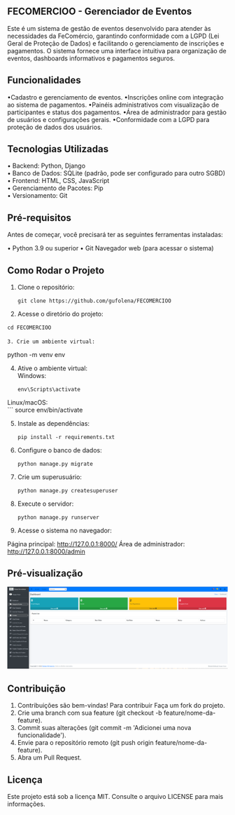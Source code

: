 ## FECOMERCIOO - Gerenciador de Eventos
Este é um sistema de gestão de eventos desenvolvido para atender às necessidades da FeComércio, garantindo conformidade com a LGPD (Lei Geral de Proteção de Dados) e facilitando o gerenciamento de inscrições e pagamentos. O sistema fornece uma interface intuitiva para organização de eventos, dashboards informativos e pagamentos seguros.

## Funcionalidades
•Cadastro e gerenciamento de eventos.
•Inscrições online com integração ao sistema de pagamentos.
•Painéis administrativos com visualização de participantes e status dos pagamentos.
•Área de administrador para gestão de usuários e configurações gerais.
•Conformidade com a LGPD para proteção de dados dos usuários.

## Tecnologias Utilizadas
• Backend: Python, Django<br>
• Banco de Dados: SQLite (padrão, pode ser configurado para outro SGBD)<br>
• Frontend: HTML, CSS, JavaScript<br>
• Gerenciamento de Pacotes: Pip<br>
• Versionamento: Git<br>

## Pré-requisitos
Antes de começar, você precisará ter as seguintes ferramentas instaladas:

• Python 3.9 ou superior
• Git
Navegador web (para acessar o sistema)

## Como Rodar o Projeto

1. Clone o repositório:
   ```
   git clone https://github.com/gufolena/FECOMERCIOO
   
2. Acesse o diretório do projeto:
```
cd FECOMERCIOO

3. Crie um ambiente virtual:
```
   python -m venv env
   
4. Ative o ambiente virtual:<br>
   Windows:
   ```
   env\Scripts\activate

  Linux/macOS:<br>
    ```
    source env/bin/activate

5. Instale as dependências:
   ```
   pip install -r requirements.txt
   
6. Configure o banco de dados:
   ```
   python manage.py migrate

7. Crie um superusuário:
   ```
   python manage.py createsuperuser
   
9. Execute o servidor:
   ```
   python manage.py runserver
   
10. Acesse o sistema no navegador:

Página principal: http://127.0.0.1:8000/
Área de administrador: http://127.0.0.1:8000/admin

## Pré-visualização
![Preview](static/img/fecomercio.png)


## Contribuição
1. Contribuições são bem-vindas! Para contribuir Faça um fork do projeto.
2. Crie uma branch com sua feature (git checkout -b feature/nome-da-feature).
3. Commit suas alterações (git commit -m 'Adicionei uma nova funcionalidade').
4. Envie para o repositório remoto (git push origin feature/nome-da-feature).
5. Abra um Pull Request.

## Licença
Este projeto está sob a licença MIT. Consulte o arquivo LICENSE para mais informações.




